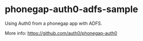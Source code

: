 phonegap-auth0-adfs-sample
==========================

Using Auth0 from a phonegap app with ADFS.

More info: https://github.com/auth0/phonegap-auth0
